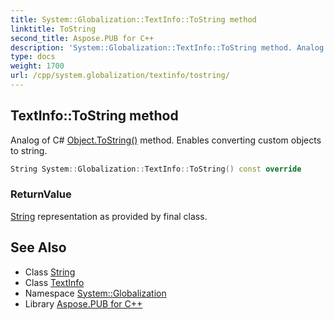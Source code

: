 ```yaml
---
title: System::Globalization::TextInfo::ToString method
linktitle: ToString
second_title: Aspose.PUB for C++
description: 'System::Globalization::TextInfo::ToString method. Analog of C# Object.ToString() method. Enables converting custom objects to string in C++.'
type: docs
weight: 1700
url: /cpp/system.globalization/textinfo/tostring/
---
```

## TextInfo::ToString method


Analog of C# [Object.ToString()](../../../system/object/tostring/) method. Enables converting custom objects to string.

```cpp
String System::Globalization::TextInfo::ToString() const override
```


### ReturnValue

[String](../../../system/string/) representation as provided by final class.

## See Also

* Class [String](../../../system/string/)
* Class [TextInfo](../)
* Namespace [System::Globalization](../../)
* Library [Aspose.PUB for C++](../../../)
